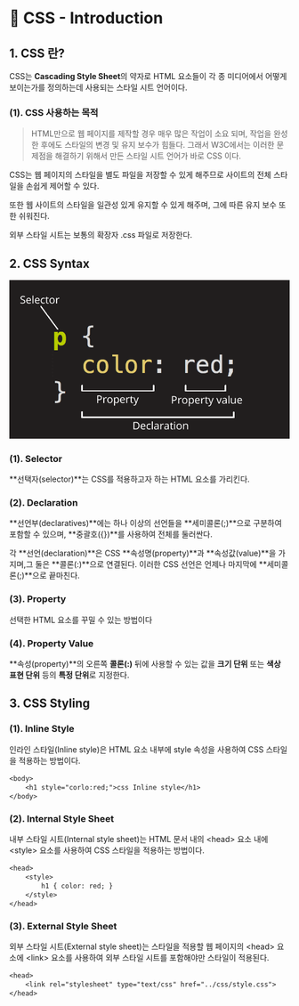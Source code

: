 # 📄 CSS - Introduction

## 1. CSS 란?

CSS는 **Cascading Style Sheet**의 약자로 HTML 요소들이 각 종 미디어에서 어떻게 보이는가를 정의하는데 사용되는 스타일 시트 언어이다.

### \(1\). CSS 사용하는 목적

> HTML만으로 웹 페이지를 제작할 경우 매우 많은 작업이 소요 되며, 작업을 완성한 후에도 스타일의 변경 및 유지 보수가 힘들다. 그래서 W3C에서는 이러한 문제점을 해결하기 위해서 만든 스타일 시트 언어가 바로 CSS 이다.

CSS는 웹 페이지의  스타일을 별도 파일을 저장할 수 있게 해주므로 사이트의 전체 스타일을 손쉽게 제어할 수 있다.

또한 웹 사이트의 스타일을 일관성 있게 유지할 수 있게 해주며, 그에 따른 유지 보수 또한 쉬워진다.

외부 스타일 시트는 보통의 확장자 .css 파일로 저장한다.

## 2. CSS  **Syntax**

![](../.gitbook/assets/css-declaration-small.png)

### \(1\).  Selector

**선택자\(selector\)**는 CSS를 적용하고자 하는 HTML 요소를 가리킨다.

### \(2\). Declaration

**선언부\(declaratives\)**에는 하나 이상의 선언들을 **세미콜론\(;\)**으로 구분하여 포함할 수 있으며, **중괄호\({}\)**를 사용하여 전체를 둘러싼다.

각 **선언\(declaration\)**은 CSS **속성명\(property\)**과 **속성값\(value\)**을 가지며,그 둘은 **콜론\(:\)**으로 연결된다. 이러한 CSS 선언은 언제나 마지막에 **세미콜론\(;\)**으로 끝마친다.

### \(3\). Property

선택한 HTML 요소를 꾸밀 수 있는 방법이다

### \(4\). Property Value

**속성\(property\)**의 오른쪽 **콜론\(:\)** 뒤에 사용할 수 있는 값을 **크기 단위** 또는 **색상 표현 단위** 등의 **특정 단위**로 지정한다.

## 3. CSS Styling

### \(1\). Inline Style

인라인 스타일\(Inline style\)은 HTML 요소 내부에 style 속성을 사용하여 CSS 스타일을 적용하는 방법이다.

```markup
<body>
    <h1 style="corlo:red;">css Inline style</h1>
</body>
```

### \(2\). Internal Style Sheet

내부 스타일 시트\(Internal style sheet\)는 HTML 문서 내의 &lt;head&gt; 요소 내에 &lt;style&gt; 요소를 사용하여 CSS 스타일을 적용하는 방법이다.

```markup
<head>
    <style>
        h1 { color: red; }
    </style>
</head>
```

### \(3\). External Style Sheet

외부 스타일 시트\(External style sheet\)는 스타일을 적용할 웹 페이지의 &lt;head&gt; 요소에 &lt;link&gt; 요소를 사용하여 외부 스타일 시트를 포함해야만 스타일이 적용된다. 

```markup
<head>
    <link rel="stylesheet" type="text/css" href="../css/style.css">
</head>
```

















